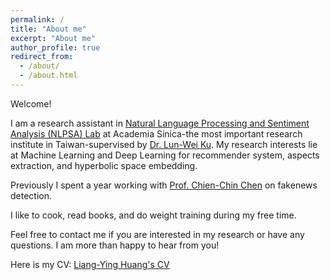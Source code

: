 ```yaml
---
permalink: /
title: "About me"
excerpt: "About me"
author_profile: true
redirect_from: 
  - /about/
  - /about.html
---
```


Welcome! 

I am a research assistant in [Natural Language Processing and Sentiment Analysis (NLPSA) Lab](https://academiasinicanlplab.github.io) at Academia Sinica-the most important research institute in Taiwan-supervised by [Dr. Lun-Wei Ku](https://www.iis.sinica.edu.tw/pages/lwku/). My research interests lie at Machine Learning and Deep Learning for recommender system, aspects extraction, and hyperbolic space embedding.

Previously I spent a year working with [Prof. Chien-Chin Chen](https://management.ntu.edu.tw/en/IM/faculty/teacher/sn/22) on fakenews detection.

I like to cook, read books, and do weight training during my free time.

Feel free to contact me if you are interested in my research or have any questions. I am more than happy to hear from you! 

Here is my CV: [Liang-Ying Huang's CV](files/CV_1210.pdf)
